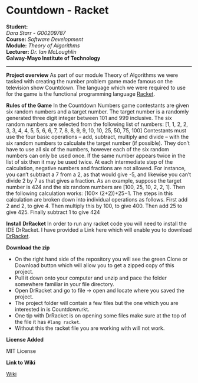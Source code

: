 **Countdown - Racket**
===================

**Student:**<br>
*Dara Starr - G00209787*<br>
**Course:** *Software Development*<br>
**Module:** *Theory of Algorithms*<br>
**Lecturer:** *Dr. Ian McLoughlin*<br>
**Galway-Mayo Institute of Technology**
****

**Project overview**
As part of our module Theory of Algorithms we were tasked with creating the number problem game made famous on the television show Countdown. The language which we were required to use for the game is the functional programming language [Racket](https://racket-lang.org/). 

**Rules of the Game**
In the Countdown Numbers game contestants are given six random numbers
and a target number. The target number is a randomly generated three digit
integer between 101 and 999 inclusive. The six random numbers are selected
from the following list of numbers:
[1, 1, 2, 2, 3, 3, 4, 4, 5, 5, 6, 6, 7, 7, 8, 8, 9, 9, 10, 10, 25, 50, 75, 100]
Contestants must use the four basic operations – add, subtract, multiply
and divide – with the six random numbers to calculate the target number
(if possible). They don’t have to use all six of the numbers, however each of
the six random numbers can only be used once. If the same number appears
twice in the list of six then it may be used twice. At each intermediate
step of the calculation, negative numbers and fractions are not allowed. For
instance, you can’t subtract a 7 from a 2, as that would give -5, and likewise
you can’t divide 2 by 7 as that gives a fraction.
As an example, suppose the target number is 424 and the six random
numbers are [100, 25, 10, 2, 2, 1]. Then the following calculation works: (100×
(2+2))+25−1. The steps in this calculation are broken down into individual
operations as follows. First add 2 and 2, to give 4. Then multiply this by
100, to give 400. Then add 25 to give 425. Finally subtract 1 to give 424

**Install DrRacket**
In order to run any racket code you will need to install the IDE DrRacket. I have provided a Link here which will enable you to download [DrRacket](https://racket-lang.org/download/).

**Download the zip**

 - On the right hand side of the repository you will see the green Clone or Download button which will allow you to get a zipped copy of this project.
 - Pull it down onto your computer and unzip and pace the folder somewhere familiar in your file directory.
 - Open DrRacket and go to file -> open and locate where you saved the project.
 - The project folder will contain a few files but the one which you are interested in is Countdown.rkt.
 - One tip with DrRacket is on opening some files make sure at the top of the file it has `#lang racket`.
 - Without this the racket file you are working with will not work.<br>
 
 **License Added**
 
 MIT License
 
 **Link to Wiki**
 
 [Wiki](https://github.com/puckball86/Theory-Of-Algorithms/wiki)

